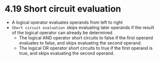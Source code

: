 # 4.19 Short circuit evaluation
* A logical operator evaluates operands from left to right
* `Short circuit evaluation `skips evaluating later operands if the result of the logical operator can already be determined
    * The logical AND operator short circuits to false if the first operand evaluates to false, and skips evaluating the second operand.
    * The logical OR operator short circuits to true if the first operand is true, and skips evaluating the second operand.
